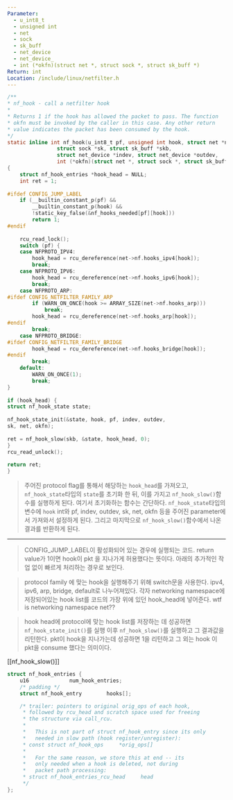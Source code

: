 ```yaml
---
Parameter:
  - u_int8_t
  - unsigned int
  - net
  - sock
  - sk_buff
  - net_device
  - net_device_
  - int (*okfn)(struct net *, struct sock *, struct sk_buff *)
Return: int
Location: /include/linux/netfilter.h
---
```

```c
/**
* nf_hook - call a netfilter hook
*
* Returns 1 if the hook has allowed the packet to pass. The function
* okfn must be invoked by the caller in this case. Any other return
* value indicates the packet has been consumed by the hook.
*/
static inline int nf_hook(u_int8_t pf, unsigned int hook, struct net *net,
				struct sock *sk, struct sk_buff *skb,
				struct net_device *indev, struct net_device *outdev,
				int (*okfn)(struct net *, struct sock *, struct sk_buff *))
{
	struct nf_hook_entries *hook_head = NULL;
	int ret = 1;
  
#ifdef CONFIG_JUMP_LABEL
	if (__builtin_constant_p(pf) &&
		__builtin_constant_p(hook) &&
		!static_key_false(&nf_hooks_needed[pf][hook]))
		return 1;
#endif
	  
	rcu_read_lock();
	switch (pf) {
	case NFPROTO_IPV4:
		hook_head = rcu_dereference(net->nf.hooks_ipv4[hook]);
		break;
	case NFPROTO_IPV6:
		hook_head = rcu_dereference(net->nf.hooks_ipv6[hook]);
		break;
	case NFPROTO_ARP:
#ifdef CONFIG_NETFILTER_FAMILY_ARP
		if (WARN_ON_ONCE(hook >= ARRAY_SIZE(net->nf.hooks_arp)))
			break;
		hook_head = rcu_dereference(net->nf.hooks_arp[hook]);
#endif
		break;
	case NFPROTO_BRIDGE:
#ifdef CONFIG_NETFILTER_FAMILY_BRIDGE
		hook_head = rcu_dereference(net->nf.hooks_bridge[hook]);
#endif
		break;
	default:
		WARN_ON_ONCE(1);
		break;
}
  
if (hook_head) {
struct nf_hook_state state;
  
nf_hook_state_init(&state, hook, pf, indev, outdev,
sk, net, okfn);
  
ret = nf_hook_slow(skb, &state, hook_head, 0);
}
rcu_read_unlock();
  
return ret;
}
```

>주어진 protocol flag를 통해서 해당하는 `hook_head`를 가져오고, `nf_hook_state`타입의 `state`를 초기화 한 뒤, 이를 가지고 `nf_hook_slow()`함수를  실행하게 된다. 여기서 초기화하는 함수는 간단하다. `nf_hook_state`타입의 변수에 `hook` int와 pf, indev, outdev, sk, net, okfn 등을 주어진 parameter에서 가져와서 설정하게 된다. 
>그리고 마지막으로 `nf_hook_slow()`함수에서 나온 결과를 반환하게 된다.

---

>CONFIG_JUMP_LABEL이 활성화되어 있는 경우에 실행되는 코드. return value가 1이면 hook이 pkt
>을 지나가게 허용했다는 뜻이다. 아래의 추가적인 작업 없이 빠르게 처리하는 경우로 보인다. 

>protocol family 에 맞는 hook을 실행해주기 위해 switch문을 사용한다. 
>ipv4, ipv6, arp, bridge, default로 나누어져있다.
>각자 networking namespace에 저장되어있는 hook list를 코드의 가장 위에 있던 hook_head에 
>넣어준다. 
>wtf is networking namespace net??

>hook head에 protocol에 맞는  hook list를 저장하는 데 성공하면 `nf_hook_state_init()`를 실행
>이후 `nf_hook_slow()`를 실행하고 그 결과값을 리턴한다. pkt이 hook을 지나가는데 성공하면 1을
>리턴하고 그 외는 hook 이 pkt을 consume 했다는 의미이다. 

[[nf_hook_slow()]]

```c
struct nf_hook_entries {
	u16				num_hook_entries;
	/* padding */
	struct nf_hook_entry		hooks[];

	/* trailer: pointers to original orig_ops of each hook,
	 * followed by rcu_head and scratch space used for freeing
	 * the structure via call_rcu.
	 *
	 *   This is not part of struct nf_hook_entry since its only
	 *   needed in slow path (hook register/unregister):
	 * const struct nf_hook_ops     *orig_ops[]
	 *
	 *   For the same reason, we store this at end -- its
	 *   only needed when a hook is deleted, not during
	 *   packet path processing:
	 * struct nf_hook_entries_rcu_head     head
	 */
};
```